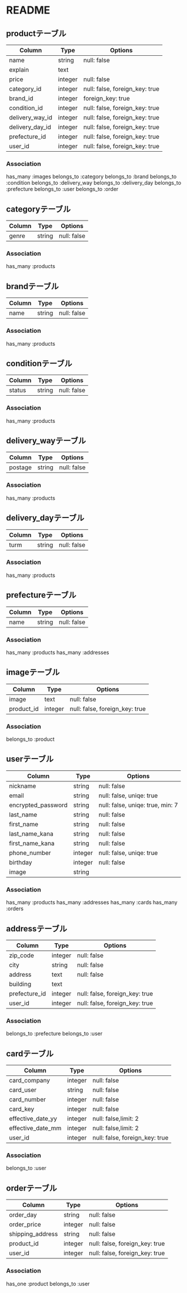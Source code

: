 # README
## productテーブル
|Column         |Type   |Options|
|---------------|-------|-------|
|name           |string |null: false|
|explain        |text   ||
|price          |integer|null: false|
|category_id    |integer|null: false, foreign_key: true|
|brand_id       |integer|foreign_key: true|
|condition_id   |integer|null: false, foreign_key: true|
|delivery_way_id|integer|null: false, foreign_key: true|
|delivery_day_id|integer|null: false, foreign_key: true|
|prefecture_id  |integer|null: false, foreign_key: true|
|user_id        |integer|null: false, foreign_key: true|
### Association
has_many :images
belongs_to :category
belongs_to :brand
belongs_to :condition
belongs_to :delivery_way
belongs_to :delivery_day
belongs_to :prefecture
belongs_to :user
belongs_to :order

## categoryテーブル
|Column         |Type   |Options|
|---------------|-------|-------|
|genre          |string |null: false|
### Association
has_many :products

## brandテーブル
|Column         |Type   |Options|
|---------------|-------|-------|
|name           |string |null: false|
### Association
has_many :products

## conditionテーブル
|Column         |Type   |Options|
|---------------|-------|-------|
|status         |string |null: false|
### Association
has_many :products

## delivery_wayテーブル
|Column         |Type   |Options|
|---------------|-------|-------|
|postage        |string |null: false|
### Association
has_many :products

## delivery_dayテーブル
|Column         |Type   |Options|
|---------------|-------|-------|
|turm           |string |null: false|
### Association
has_many :products

## prefectureテーブル
|Column         |Type   |Options|
|---------------|-------|-------|
|name           |string |null: false|
### Association
has_many :products
has_many :addresses

## imageテーブル
|Column         |Type   |Options|
|---------------|-------|-------|
|image          |text   |null: false|
|product_id     |integer|null: false, foreign_key: true|
### Association
belongs_to :product



## userテーブル
|Column         |Type   |Options|
|---------------|-------|-------|
|nickname       |string |null: false|
|email          |string |null: false, uniqe: true|
|encrypted_password|string |null: false, uniqe: true, min: 7|
|last_name      |string |null: false|
|first_name     |string |null: false|
|last_name_kana |string |null: false|
|first_name_kana|string |null: false|
|phone_number   |integer|null: false, uniqe: true|
|birthday       |integer|null: false|
|image          |string ||
### Association
has_many :products
has_many :addresses
has_many :cards
has_many :orders

## addressテーブル
|Column         |Type   |Options|
|---------------|-------|-------|
|zip_code       |integer|null: false|
|city           |string |null: false|
|address        |text   |null: false|
|building       |text   ||
|prefecture_id  |integer|null: false, foreign_key: true|
|user_id        |integer|null: false, foreign_key: true|
### Association
belongs_to :prefecture
belongs_to :user

## cardテーブル
|Column         |Type   |Options|
|---------------|-------|-------|
|card_company   |integer|null: false|
|card_user      |string |null: false|
|card_number    |integer|null: false|
|card_key       |integer|null: false|
|effective_date_yy|integer|null: false,limit: 2|
|effective_date_mm|integer|null: false,limit: 2|
|user_id        |integer|null: false, foreign_key: true|
### Association
belongs_to :user


## orderテーブル
|Column         |Type   |Options|
|---------------|-------|-------|
|order_day      |string |null: false|
|order_price    |integer|null: false|
|shipping_address|string|null: false|
|product_id     |integer|null: false, foreign_key: true|
|user_id        |integer|null: false, foreign_key: true|
### Association
has_one :product
belongs_to :user